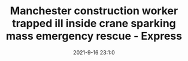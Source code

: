 ---
"title": "Manchester construction worker trapped ill inside crane sparking mass emergency rescue - Express"
"date": "2021-9-16 23:1:0"
"feed_name": "GOOGLENEWSCONSTRUCTION"
"feed_website": "https://news.google.com/search?q=construction%2Bincident&hl=en-US&gl=US&ceid=US:en"
"feed_rss": "https://news.google.com/rss/search?q=construction%2Bincident&hl=en-US&gl=US&ceid=US:en"
"link": "https://www.express.co.uk/news/uk/1492675/Manchester-crane-incident-man-unwell-police-emergency-services"
"file": "_posts/2021-1-1-5024894e275e7434a24e76ff309b9c0642d51720.md"
"accident": "1"
"drilling": "0"
"dead": ""
"injured": ""
---